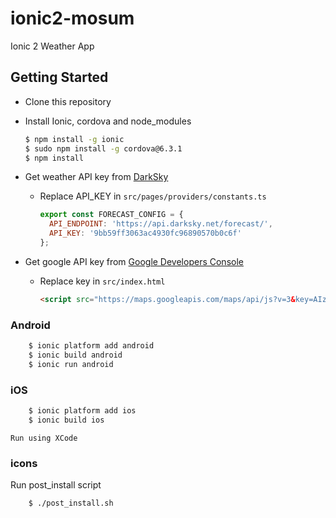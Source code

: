 # ionic2-mosum
Ionic 2 Weather App

## Getting Started

* Clone this repository

* Install Ionic, cordova and node_modules

    ```bash
    $ npm install -g ionic
    $ sudo npm install -g cordova@6.3.1
    $ npm install
    ```
* Get weather API key from [DarkSky](https://darksky.net)
  * Replace API_KEY in `src/pages/providers/constants.ts`
    ```js
    export const FORECAST_CONFIG = {
      API_ENDPOINT: 'https://api.darksky.net/forecast/',
      API_KEY: '9bb59ff3063ac4930fc96890570b0c6f'
    };
    ```
* Get google API key from [Google Developers Console](https://console.developers.google.com/apis/credentials)
  * Replace key in `src/index.html`
    ```html
    <script src="https://maps.googleapis.com/maps/api/js?v=3&key=AIzaSyAZL0jdvdtBV_DmzLZ8yW53GHnhlRrbIAY&libraries=places"></script>
    ```

### Android

```bash
    $ ionic platform add android
    $ ionic build android
    $ ionic run android
```

### iOS
```bash
    $ ionic platform add ios
    $ ionic build ios
```    
    Run using XCode
    
### icons
Run post_install script
```bash
    $ ./post_install.sh
```    
    
